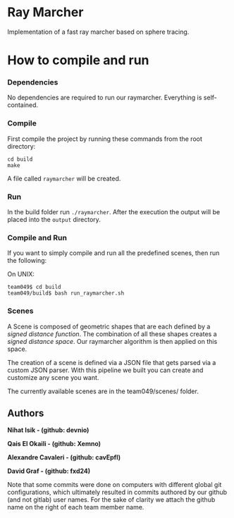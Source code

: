 # Ray Marcher
Implementation of a fast ray marcher based on sphere tracing.


# How to compile and run
### Dependencies
No dependencies are required to run our raymarcher. 
Everything is self-contained.

### Compile
First compile the project by running these commands from the root directory:
```
cd build
make
```

A file called `raymarcher` will be created.

### Run
In the build folder run `./raymarcher`.
After the execution the output will be placed into the `output` directory.

### Compile and Run
If you want to simply compile and run all the predefined scenes, then run the following:

On UNIX:
```console
team049$ cd build
team049/build$ bash run_raymarcher.sh 
```

### Scenes
A Scene is composed of geometric shapes that are each defined by a *signed distance function*.
The combination of all these shapes creates a *signed distance space*. Our raymarcher algorithm is then applied on this space.

The creation of a scene is defined via a JSON file that gets parsed via a custom JSON parser.
With this pipeline we built you can create and customize any scene you want.

The currently available scenes are in the team049/scenes/ folder.


## Authors
**Nihat Isik - (github: devnio)**

**Qais El Okaili - (github: Xemno)**

**Alexandre Cavaleri - (github: cavEpfl)** 

**David Graf  - (github: fxd24)**

Note that some commits were done on computers with different global git configurations, which ultimately resulted in commits authored by our github (and not gitlab) user names. 
For the sake of clarity we attach the github name on the right of each team member name.
